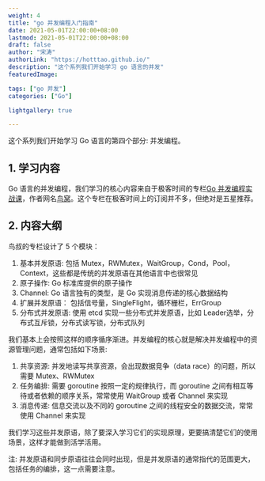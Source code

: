 ```yaml
---
weight: 4
title: "go 并发编程入门指南"
date: 2021-05-01T22:00:00+08:00
lastmod: 2021-05-01T22:00:00+08:00
draft: false
author: "宋涛"
authorLink: "https://hotttao.github.io/"
description: "这个系列我们开始学习 go 语言的并发"
featuredImage: 

tags: ["go 并发"]
categories: ["Go"]

lightgallery: true

---
```


这个系列我们开始学习 Go 语言的第四个部分: 并发编程。
<!-- more -->

## 1. 学习内容
Go 语言的并发编程，我们学习的核心内容来自于极客时间的专栏[Go 并发编程实战课](https://time.geekbang.org/column/intro/355)，作者网名[鸟窝](https://colobu.com/)。这个专栏在极客时间上的订阅并不多，但绝对是五星推荐。

## 2. 内容大纲
鸟叔的专栏设计了 5 个模块：
1. 基本并发原语: 包括 Mutex，RWMutex，WaitGroup，Cond，Pool，Context，这些都是传统的并发原语在其他语言中也很常见
2. 原子操作: Go 标准库提供的原子操作
3. Channel: Go 语言独有的类型，是 Go 实现消息传递的核心数据结构
4. 扩展并发原语： 包括信号量，SingleFlight，循环栅栏，ErrGroup
5. 分布式并发原语: 使用 etcd 实现一些分布式并发原语，比如 Leader选举，分布式互斥锁，分布式读写锁，分布式队列

我们基本上会按照这样的顺序循序渐进。并发编程的核心就是解决并发编程中的资源管理问题，通常包括如下场景:
1. 共享资源: 并发地读写共享资源，会出现数据竞争（data race）的问题，所以需要 Mutex、RWMutex 
2. 任务编排: 需要 goroutine 按照一定的规律执行，而 goroutine 之间有相互等待或者依赖的顺序关系，常常使用 WaitGroup 或者 Channel 来实现
3. 消息传递: 信息交流以及不同的 goroutine 之间的线程安全的数据交流，常常使用 Channel 来实现

我们学习这些并发原语，除了要深入学习它们的实现原理，更要搞清楚它们的使用场景，这样才能做到活学活用。

注: 并发原语和同步原语往往会同时出现，但是并发原语的通常指代的范围更大，包括任务的编排，这一点需要注意。
